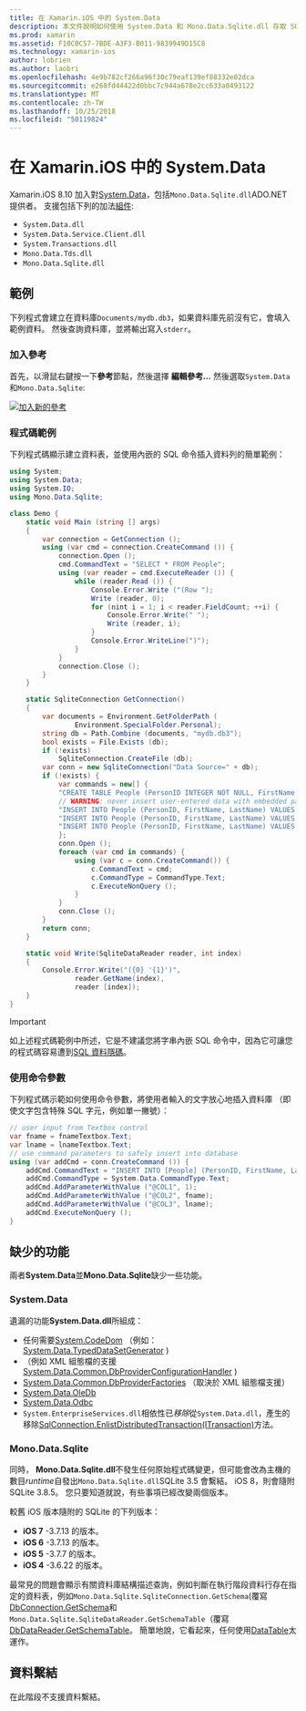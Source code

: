 ```yaml
---
title: 在 Xamarin.iOS 中的 System.Data
description: 本文件說明如何使用 System.Data 和 Mono.Data.Sqlite.dll 存取 SQLite Xamarin.iOS 應用程式中的資料。
ms.prod: xamarin
ms.assetid: F10C0C57-7BDE-A3F3-B011-9839949D15C8
ms.technology: xamarin-ios
author: lobrien
ms.author: laobri
ms.openlocfilehash: 4e9b782cf266a96f30c79eaf139ef88332e02dca
ms.sourcegitcommit: e268fd44422d0bbc7c944a678e2cc633a0493122
ms.translationtype: MT
ms.contentlocale: zh-TW
ms.lasthandoff: 10/25/2018
ms.locfileid: "50119824"
---
```

# <a name="systemdata-in-xamarinios"></a>在 Xamarin.iOS 中的 System.Data

Xamarin.iOS 8.10 加入對[System.Data](xref:System.Data)，包括`Mono.Data.Sqlite.dll`ADO.NET 提供者。 支援包括下列的加法[組件](~/cross-platform/internals/available-assemblies.md):

-  `System.Data.dll`
-  `System.Data.Service.Client.dll`
-  `System.Transactions.dll`
-  `Mono.Data.Tds.dll`
-  `Mono.Data.Sqlite.dll`

<a name="Example" />

## <a name="example"></a>範例

下列程式會建立在資料庫`Documents/mydb.db3`，如果資料庫先前沒有它，會填入範例資料。 然後查詢資料庫，並將輸出寫入`stderr`。

### <a name="add-references"></a>加入參考

首先，以滑鼠右鍵按一下**參考**節點，然後選擇 **編輯參考...** 然後選取`System.Data`和`Mono.Data.Sqlite`:

[![](system.data-images/edit-references-sml.png "加入新的參考")](system.data-images/edit-references.png#lightbox)

### <a name="sample-code"></a>程式碼範例

下列程式碼顯示建立資料表，並使用內嵌的 SQL 命令插入資料列的簡單範例：

```csharp
using System;
using System.Data;
using System.IO;
using Mono.Data.Sqlite;

class Demo {
    static void Main (string [] args)
    {
        var connection = GetConnection ();
        using (var cmd = connection.CreateCommand ()) {
            connection.Open ();
            cmd.CommandText = "SELECT * FROM People";
            using (var reader = cmd.ExecuteReader ()) {
                while (reader.Read ()) {
                    Console.Error.Write ("(Row ");
                    Write (reader, 0);
                    for (nint i = 1; i < reader.FieldCount; ++i) {
                        Console.Error.Write(" ");
                        Write (reader, i);
                    }
                    Console.Error.WriteLine(")");
                }
            }
            connection.Close ();
        }
    }

    static SqliteConnection GetConnection()
    {
        var documents = Environment.GetFolderPath (
                Environment.SpecialFolder.Personal);
        string db = Path.Combine (documents, "mydb.db3");
        bool exists = File.Exists (db);
        if (!exists)
            SqliteConnection.CreateFile (db);
        var conn = new SqliteConnection("Data Source=" + db);
        if (!exists) {
            var commands = new[] {
            "CREATE TABLE People (PersonID INTEGER NOT NULL, FirstName ntext, LastName ntext)",
            // WARNING: never insert user-entered data with embedded parameter values
            "INSERT INTO People (PersonID, FirstName, LastName) VALUES (1, 'First', 'Last')",
            "INSERT INTO People (PersonID, FirstName, LastName) VALUES (2, 'Dewey', 'Cheatem')",
            "INSERT INTO People (PersonID, FirstName, LastName) VALUES (3, 'And', 'How')",
            };
            conn.Open ();
            foreach (var cmd in commands) {
                using (var c = conn.CreateCommand()) {
                    c.CommandText = cmd;
                    c.CommandType = CommandType.Text;
                    c.ExecuteNonQuery ();
                }
            }
            conn.Close ();
        }
        return conn;
    }

    static void Write(SqliteDataReader reader, int index)
    {
        Console.Error.Write("({0} '{1}')",
                reader.GetName(index),
                reader [index]);
    }
}
```

> [!IMPORTANT]
> 如上述程式碼範例中所述，它是不建議您將字串內嵌 SQL 命令中，因為它可讓您的程式碼容易遭到[SQL 資料隱碼](http://en.wikipedia.org/wiki/SQL_injection)。


### <a name="using-command-parameters"></a>使用命令參數

下列程式碼示範如何使用命令參數，將使用者輸入的文字放心地插入資料庫 （即使文字包含特殊 SQL 字元，例如單一撇號）：

```csharp
// user input from Textbox control
var fname = fnameTextbox.Text;
var lname = lnameTextbox.Text;
// use command parameters to safely insert into database
using (var addCmd = conn.CreateCommand ()) {
    addCmd.CommandText = "INSERT INTO [People] (PersonID, FirstName, LastName) VALUES (@COL1, @COL2, @COL3)";
    addCmd.CommandType = System.Data.CommandType.Text;
    addCmd.AddParameterWithValue ("@COL1", 1);
    addCmd.AddParameterWithValue ("@COL2", fname);
    addCmd.AddParameterWithValue ("@COL3", lname);
    addCmd.ExecuteNonQuery ();
}
```

<a name="Missing_Functionality" />

## <a name="missing-functionality"></a>缺少的功能

兩者**System.Data**並**Mono.Data.Sqlite**缺少一些功能。

<a name="System.Data" />

### <a name="systemdata"></a>System.Data

遺漏的功能**System.Data.dll**所組成：

-  任何需要[System.CodeDom](xref:System.CodeDom) （例如： [System.Data.TypedDataSetGenerator](xref:System.Data.TypedDataSetGenerator) )
-  （例如 XML 組態檔的支援 [System.Data.Common.DbProviderConfigurationHandler](xref:System.Data.Common.DbProviderConfigurationHandler) )
-   [System.Data.Common.DbProviderFactories](xref:System.Data.Common.DbProviderFactories) （取決於 XML 組態檔支援）
-   [System.Data.OleDb](xref:System.Data.OleDb)
-   [System.Data.Odbc](xref:System.Data.Odbc)
-  `System.EnterpriseServices.dll`相依性已*移除*從`System.Data.dll`，產生的移除[SqlConnection.EnlistDistributedTransaction(ITransaction)](xref:System.Data.SqlClient.SqlConnection.EnlistDistributedTransaction*)方法。


<a name="Mono.Data.Sqlite" />

### <a name="monodatasqlite"></a>Mono.Data.Sqlite

同時， **Mono.Data.Sqlite.dll**不發生任何原始程式碼變更，但可能會改為主機的數目*runtime*自發出`Mono.Data.Sqlite.dll`SQLite 3.5 會繫結。 iOS 8，則會隨附 SQLite 3.8.5。 您只要知道就說，有些事項已經改變兩個版本。

較舊 iOS 版本隨附的 SQLite 的下列版本：

- **iOS 7** -3.7.13 的版本。
- **iOS 6** -3.7.13 的版本。
- **iOS 5** -3.7.7 的版本。
- **iOS 4** -3.6.22 的版本。

最常見的問題會顯示有關資料庫結構描述查詢，例如判斷在執行階段資料行存在指定的資料表，例如`Mono.Data.Sqlite.SqliteConnection.GetSchema`(覆寫[DbConnection.GetSchema](xref:System.Data.Common.DbConnection.GetSchema)和`Mono.Data.Sqlite.SqliteDataReader.GetSchemaTable`（覆寫[DbDataReader.GetSchemaTable](xref:System.Data.Common.DbDataReader.GetSchemaTable)。 簡單地說，它看起來，任何使用[DataTable](xref:System.Data.DataTable)太運作。

<a name="Data_Binding" />

## <a name="data-binding"></a>資料繫結

在此階段不支援資料繫結。

